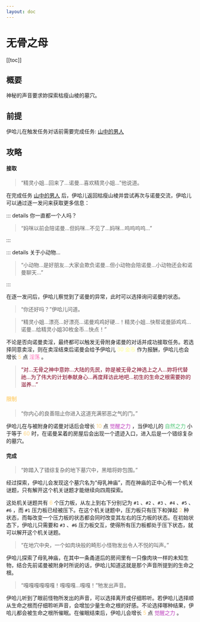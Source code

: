 ```yaml
---
layout: doc
---
```


# 无骨之母

[[toc]]

## 概要

神秘的声音要求妳探索枯瘦山棱的墓穴。

## 前提

伊哈儿在触发任务对话前需要完成任务: [山中的男人](investigate-fat)

## 攻略

#### 接取

> “精灵小姐…回来了…诺曼…喜欢精灵小姐…”他说道。

在完成任务 [山中的男人](investigate-fat) 后，伊哈儿返回枯瘦山棱并尝试再次与诺曼交流，伊哈儿可以通过逐一发问来获取更多信息：

::: details 你一直都一个人吗？

> “妈咪以前会陪诺曼…但妈咪…不见了…妈咪…呜呜呜呜…”

:::

::: details 关于小动物…

> “小动物…是好朋友…大家会欺负诺曼…但小动物会陪诺曼…小动物还会和诺曼聊天…”

:::

在逐一发问后，伊哈儿察觉到了诺曼的异常，此时可以选择询问诺曼的状态。

> “你还好吗？”伊哈儿问道。

> “精灵小姐…漂亮…好漂亮…诺曼鸡鸡好硬…！精灵小姐…快帮诺曼舔鸡鸡…诺曼…给精灵小姐30枚金币…快点！”

不论是否向诺曼卖淫，最终都可以触发无骨附身诺曼的对话并成功接取任务。若选择同意卖淫，则在卖淫结束后诺曼会给予伊哈儿 <span style="color: #ffff8f">30 金币</span> 作为报酬，伊哈儿也会增长 <span style="color: #ffd580">5</span> 点 <span style="color: #ff69b4">淫荡</span> 。

> <span style="color: #800020">“对…无骨之神中意妳…大陆的先民，妳是被无骨之神选上之人…妳将代替祂…为了伟大的计划奉献身心…再度拜访此地吧…初生的生命之根需要妳的滋养…”</span>

#### <span style="color: #ffd580">限制</span>

> “你内心的良善阻止你进入这道充满邪恶之气的门。”

伊哈儿在与被附身的诺曼对话后会增长 <span style="color: #ffd580">10</span> 点 <span style="color: #bf40bf">觉醒之力</span> ，当伊哈儿的 <span style="color: #50c878">自然之力</span> 小于等于 <span style="color: #ffd580">60</span> 时，在诺曼呆着的房屋后会出现一个遗迹入口，进入后是一个错综复杂的墓穴。

#### 完成

> “妳踏入了错综复杂的地下墓穴中，黑暗将妳包围。”

经过探索，伊哈儿会发现这个墓穴名为“母乳神庙”，而在神庙的正中心有一个机关谜题，只有解开这个机关谜题才能继续向四周探索。

这处机关谜题共有 <span style="color: #ffd580">6</span> 个压力板，从左上到右下分别记为 `#1` 、`#2` 、`#3` 、`#4` 、`#5` 、`#6` ，而 `#1` 压力板已经被压下。在这个机关谜题中，压力板只有压下和弹起 <span style="color: #ffd580">2</span> 种状态，而每改变一个压力板的状态都会同时改变其左右的压力板的状态。在初始状态下，伊哈儿只需要和 `#3` 、`#6` 压力板交互，使得所有压力板都处于压下状态，就可以解开这个机关谜题。

> “在地穴中央，一个如肉块般的畸形小怪物发出令人不悦的叫声。”

伊哈儿探索了母乳神庙，在其中一条甬道后的房间里有一只像肉块一样的未知生物，结合先前诺曼被附身时所说的话，伊哈儿知道这就是那个声音所提到的生命之根。

> “嘎嘎嘎嘎嘎嘎！嘎嘎嘎…嘎嘎！”牠发出声音。

伊哈儿听到了眼前怪物所发出的声音，可以选择离开或仔细聆听。若伊哈儿选择顺从生命之根而仔细聆听声音，会增加少量生命之根的好感。不论选择哪种结果，伊哈儿都会被生命之根所催眠。在催眠结束后，伊哈儿会增长 <span style="color: #ffd580">5</span> 点 <span style="color: #bf40bf">觉醒之力</span> 。
